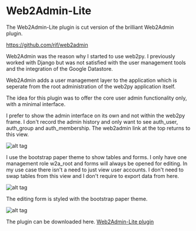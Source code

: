 # Web2Admin-Lite

The Web2Admin-Lite plugin is cut version of the brilliant Web2Admin plugin.

https://github.com/rif/web2admin

Web2Admin was the reason why I started to use web2py. I previously worked with Django but was not satisfied with the user management tools and the integration of the Google Datastore.

Web2Admin adds a user management layer to the application which is seperate from the root administration of the web2py application itself.

The idea for this plugin was to offer the core user admin functionality only, with a minimal interface.

I prefer to show the admin interface on its own and not within the web2py frame. I don't record the admin history and only want to see auth_user, auth_group and auth_membership. The web2admin link at the top returns to this view.

![alt tag](https://ac91eafd1d847eb302b5d5d10d8914ace9cb786f.googledrive.com/secure/AH8CU7FhZCOQskpIoWlk0RAyMMHXNJKI-lo3Cw4nYVQv-zmrTr1aBI3jzisY-1tfGuY-3IN0smF7gGxZcMNs0sUYotqAngjbX48qmOoIff8HoaHKlILufI3TNysMTyQPiGJvti0TnGtqw7zW_3fwznkAOrg3opDUV7Nq-9RJGuokGwDOIdqwytLRLmoHIPDXjd2Qgl2_-r2nWKJ-Cg77cleXvmQZ88xRxSnsmih6R5mB0fybyJB62HRH6GE4jRb_QGoAwvKMfN8yOQELuCvfO-emM9UDNijgEXV05AsBqpBvbvGozXQEGHZnOiRFQ2-yYKGfraf-Wn9ZFFaAN7grRspxjRRjbVetDotd-fhiurW4o81ejL2tQ_OmIOVbKAZPBM35zgzIrqCpRRzpRZFhK-bq7_l8GiJpE7wMiQ2zlGpfl4tO-oAwUeEjTcQEBgiFQ5Pl1CP-3noAK9W2kRjaChS3dO20O7c1eeV4TLUEQym-g3ammiVu-zJnZobwGoY6neke_lwhswDlQrGBNdKLhW8ef1XI1RzSXdycU8ZmFAF2bOIgYNxTuCoCigFXeSfW6hGM37qJ131F/host/0B8HfmNU61LnANlpXVHdVU0Z5Szg/index.png)

I use the bootstrap paper theme to show tables and forms. I only have one management role w2a_root and forms will always be opened for editing. In my use case there isn't a need to just view user accounts. I don't need to swap tables from this view and I don't require to export data from here.

![alt tag](https://ac91eafd1d847eb302b5d5d10d8914ace9cb786f.googledrive.com/secure/AH8CU7FQLdmCjp3u4keCxXRqrJXzy2xkOsDnVp_8hAtMC0p6kkjNHynOwAA8Fd87u0aIaKFwqFZcqvcpWhafJ_3xhef37FPjA7MbM1u9pLbbBxu4w8ASQ8UF2HOO210Mm3fuuAKHTFnLuwlVs5efjdb06rwIkY81Ub795WDYNkRvqMQ9275hrkS4vYHml_9VmMw_PZ-QrZMznFemVghKHAsWC42f5h4aZvvsIgyLu7F-vkAlgYP9sandFGjBoOWiP_hO-UMgYxY1uOFUTV2SeDlJ7kjlnMB9GhpWKQjSXJPdaSqIjq7QsFA2R4DF5TjBGf_fUOfnjD3iq94yYN_yWDIWS1SQju-6USq4EsByeDQgSTrIasF2dBdMAJo6WAumG-h2BcnOHuXf2Gkz_3LudFfApdLfPegVSDR3fmEidfhSXhmXevnyq9FjyzukCSPuTezjPcaijuBCO9kIAo13of4HnUlzzso0TcnLtp1vNkS93rgYqIppOuw2OKU3SJFEMedxnpjUER1TRLTTKRT2spsJS-Hccs1Zv9GT864hMjCmitvkCQHNc6CSXdx8F70wiEkNmZUddpiO/host/0B8HfmNU61LnANlpXVHdVU0Z5Szg/table.png)

The editing form is styled with the bootstrap paper theme.

![alt tag](https://ac91eafd1d847eb302b5d5d10d8914ace9cb786f.googledrive.com/secure/AH8CU7GjfAR16_FjytTABSTfSSzMWKxTbxG8kEuTNKDv44p1WyDxC0FL_i-sMbP8tGepIkEZHZ0asyZOdtqIGzj21RiDXycr9hAiozHcvLVK2Yj7mDE9zAZiPUomAPbnIDFGKKrRdqnrcL41ReYnK7g5BDErWRFFAsS0AhRhzuVnnOXqmtPlxq7bgXFp3WZ0G2dTB23iPCGBaxNYRuf0U7vqfbrIIAxMbMRAVHdUsyHsza5aRuIM7sLGAX-ZwwEs0arV2Sno4YTPbbRJaWaxTANUsMzVtBSW1QJEXc6eYa8ymzzKvnNcb4kd_xbi0vHn39d6CDy7TZOpFTacI9Gw_Ftcbqxnyuv9aWQMbAFAbuysd8trDRAU_4tY6pNMbwDb_9rdmhzZt39467RMuIPxUq0b1Mcil2vPqP23Qgl9zF-ukcs6ILjOCpqUgJ5TVmdYMBlv0jwMlwxD7QrIbdPgpxG72cjrQTNnUWBCrCGCe-As713lXrngx4O-LQkz03NEUVZnhXBVuuZD13onSz3y7Tjyrc7Y3sRFqK0NlcAz5ZjQPaLA-2zKPMCDVItRSI4VSEfX0Q3JTw8-/host/0B8HfmNU61LnANlpXVHdVU0Z5Szg/edit.png)

The plugin can be downloaded here.
[Web2Admin-Lite plugin](https://drive.google.com/uc?export=download&id=0B8HfmNU61LnARW0waV9hc1ZadUE)


